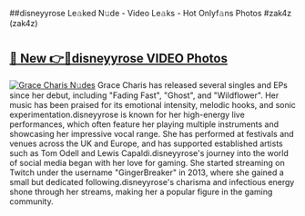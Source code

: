 ##disneyyrose Le𝚊ked N𝚞de - Video Le𝚊ks - Hot Onlyf𝚊ns Photos #zak4z (zak4z)

# <h2><a href="https://mediaupload.pro?title=disneyyrose&ref=9FEB">🔗 New 👉🔴disneyyrose VIDEO Photos</a></h2>

[![Grace Charis N𝚞des](https://i.imgur.com/rIISA9y.gif)](https://mediaupload.pro?title=disneyyrose&ref=9FEB)
Grace Charis has released several singles and EPs since her debut, including "Fading Fast", "Ghost", and "Wildflower". Her music has been praised for its emotional intensity, melodic hooks, and sonic experimentation.disneyyrose is known for her high-energy live performances, which often feature her playing multiple instruments and showcasing her impressive vocal range. She has performed at festivals and venues across the UK and Europe, and has supported established artists such as Tom Odell and Lewis Capaldi.disneyyrose's journey into the world of social media began with her love for gaming. She started streaming on Twitch under the username "GingerBreaker" in 2013, where she gained a small but dedicated following.disneyyrose's charisma and infectious energy shone through her streams, making her a popular figure in the gaming community.